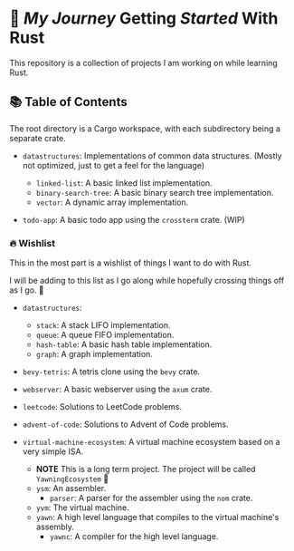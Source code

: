 # 🦀 ***My Journey*** Getting _Started_ With Rust

This repository is a collection of projects I am working on while learning Rust.

## 📚 Table of Contents

The root directory is a Cargo workspace, with each subdirectory being a separate crate.

- `datastructures`: Implementations of common data structures. (Mostly not optimized, just to get a feel for the language)
    - `linked-list`: A basic linked list implementation.
    - `binary-search-tree`: A basic binary search tree implementation.
    - `vector`: A dynamic array implementation.

- `todo-app`: A basic todo app using the `crossterm` crate. (WIP)

### 🔥 Wishlist

This in the most part is a wishlist of things I want to do with Rust.

I will be adding to this list as I go along while hopefully crossing things off as I go. 🫡

- `datastructures`:
    - `stack`: A stack LIFO implementation.
    - `queue`: A queue FIFO implementation.
    - `hash-table`: A basic hash table implementation.
    - `graph`: A graph implementation.

- `bevy-tetris`: A tetris clone using the `bevy` crate.
- `webserver`: A basic webserver using the `axum` crate.
- `leetcode`: Solutions to LeetCode problems.
- `advent-of-code`: Solutions to Advent of Code problems.

- `virtual-machine-ecosystem`: A virtual machine ecosystem based on a very simple ISA.
    - **NOTE** This is a long term project. The project will be called `YawningEcosystem` 🥱  
    - `ysm`: An assembler.
        - `parser`: A parser for the assembler using the `nom` crate.
    - `yvm`: The virtual machine.
    - `yawn`: A high level language that compiles to the virtual machine's assembly.
        - `yawnc`: A compiler for the high level language.
